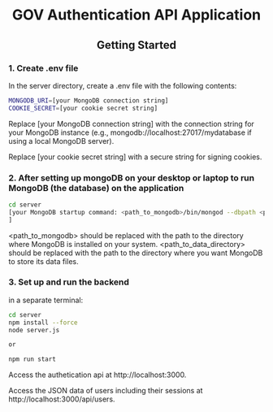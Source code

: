 <h1 align="center"> GOV Authentication API Application</h1>

<h2 align="center">Getting Started</h2>



### 1. Create .env file

In the server directory, create a .env file with the following contents:

```bash
MONGODB_URI=[your MongoDB connection string]
COOKIE_SECRET=[your cookie secret string]
```

Replace [your MongoDB connection string] with the connection string for your MongoDB instance (e.g., mongodb://localhost:27017/mydatabase if using a local MongoDB server).

Replace [your cookie secret string] with a secure string for signing cookies.

### 2. After setting up mongoDB on your desktop or laptop to run MongoDB (the database) on the application


```bash
cd server
[your MongoDB startup command: <path_to_mongodb>/bin/mongod --dbpath <path_to_data_directory>
]
```

<path_to_mongodb> should be replaced with the path to the directory where MongoDB is installed on your system.
<path_to_data_directory> should be replaced with the path to the directory where you want MongoDB to store its data files.


### 3. Set up and run the backend
in a separate terminal:

```bash
cd server
npm install --force
node server.js  

or 

npm run start
```

Access the authetication api at http://localhost:3000.

Access the JSON data of users including their sessions at http://localhost:3000/api/users.